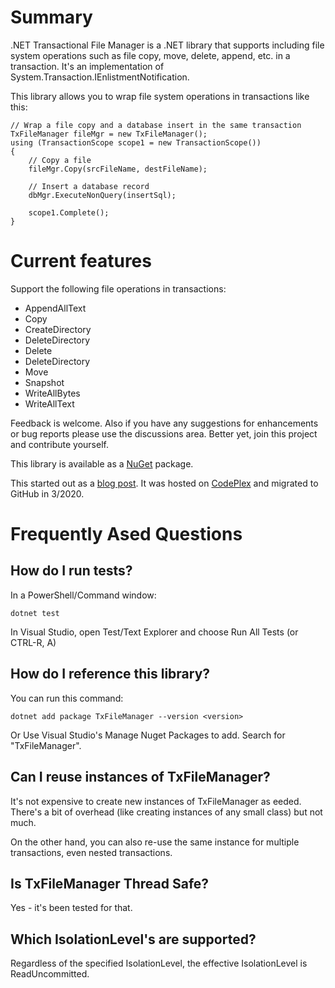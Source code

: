 # Summary
.NET Transactional File Manager is a .NET library that supports including file system operations such
as file copy, move, delete, append, etc. in a transaction. It's an implementation of
System.Transaction.IEnlistmentNotification.

This library allows you to wrap file system operations in transactions like this:

```
// Wrap a file copy and a database insert in the same transaction
TxFileManager fileMgr = new TxFileManager();
using (TransactionScope scope1 = new TransactionScope())
{
    // Copy a file
    fileMgr.Copy(srcFileName, destFileName);

    // Insert a database record
    dbMgr.ExecuteNonQuery(insertSql);

    scope1.Complete();
} 
```

# Current features

Support the following file operations in transactions:
* AppendAllText
* Copy
* CreateDirectory
* DeleteDirectory
* Delete
* DeleteDirectory
* Move
* Snapshot
* WriteAllBytes
* WriteAllText

Feedback is welcome. Also if you have any suggestions for enhancements or bug reports please use the
discussions area. Better yet, join this project and contribute yourself.

This library is available as a [NuGet](https://www.nuget.org/packages/TxFileManager) package.

This started out as a [blog post](http://www.chinhdo.com/20080825/transactional-file-manager/). It was hosted on [CodePlex](https://archive.codeplex.com/?p=transactionalfilemgr) and migrated to GitHub in 3/2020.


# Frequently Ased Questions
## How do I run tests?

In a PowerShell/Command window:
```
dotnet test
```

In Visual Studio, open Test/Text Explorer and choose Run All Tests (or CTRL-R, A)

## How do I reference this library?

You can run this command:

```
dotnet add package TxFileManager --version <version>
```

Or Use Visual Studio's Manage Nuget Packages to add. Search for "TxFileManager".

## Can I reuse instances of TxFileManager?

It's not expensive to create new instances of TxFileManager as eeded. There's a bit of overhead (like
creating instances of any small class) but not much.

On the other hand, you can also re-use the same instance for multiple transactions, even nested
transactions.

## Is TxFileManager Thread Safe?

Yes - it's been tested for that.

## Which IsolationLevel's are supported?

Regardless of the specified IsolationLevel, the effective IsolationLevel is ReadUncommitted.